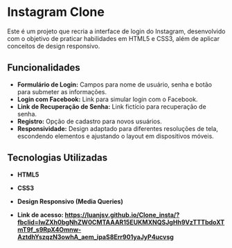 # Instagram Clone

Este é um projeto que recria a interface de login do Instagram, desenvolvido com o objetivo de praticar habilidades em HTML5 e CSS3, além de aplicar conceitos de design responsivo.

## Funcionalidades

- **Formulário de Login:** Campos para nome de usuário, senha e botão para submeter as informações.
- **Login com Facebook:** Link para simular login com o Facebook.
- **Link de Recuperação de Senha:** Link fictício para recuperação de senha.
- **Registro:** Opção de cadastro para novos usuários.
- **Responsividade:** Design adaptado para diferentes resoluções de tela, escondendo elementos e ajustando o layout em dispositivos móveis.

## Tecnologias Utilizadas

- **HTML5**
- **CSS3**
- **Design Responsivo (Media Queries)**

- **Link de acesso: https://luanjsv.github.io/Clone_insta/?fbclid=IwZXh0bgNhZW0CMTAAAR15EUKMXNQSJgHh9VzTTTbdoXTmT9f_s9RpX4Omnw-AztdhYszqzN3owhA_aem_ipaS8Err901yaJyP4ucvsg**


